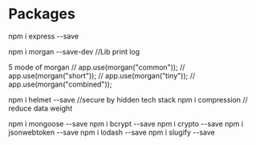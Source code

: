 # Packages

npm i express --save

npm i morgan --save-dev //Lib print log

5 mode of morgan
// app.use(morgan("common"));
// app.use(morgan("short"));
// app.use(morgan("tiny"));
// app.use(morgan("combined"));

npm i helmet --save //secure by hidden tech stack
npm i compression // reduce data weight

npm i mongoose --save
npm i bcrypt --save
npm i crypto --save
npm i jsonwebtoken --save
npm i lodash --save
npm i slugify --save
